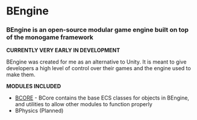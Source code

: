 # BEngine
### BEngine is an open-source modular game engine built on top of the monogame framework

**CURRENTLY VERY EARLY IN DEVELOPMENT**

BEngine was created for me as an alternative to Unity. It is meant to give developers a high level of control over their games and the engine used to make them.

**MODULES INCLUDED**
- [BCORE](https://github.com/Bish0pdev/BCore) - BCore contains the base ECS classes for objects in BEngine, and utilities to allow other modules to function properly
- BPhysics (Planned)
